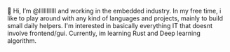 👋 Hi, I’m @lIIllIIlIlI and working in the embedded industry. In my free time, i like to play around with any kind of languages
and projects, mainly to build small daily helpers. I'm interested in basically everything IT that doesnt involve frontend/gui.
Currently, im learning Rust and Deep learning algorithm.  
